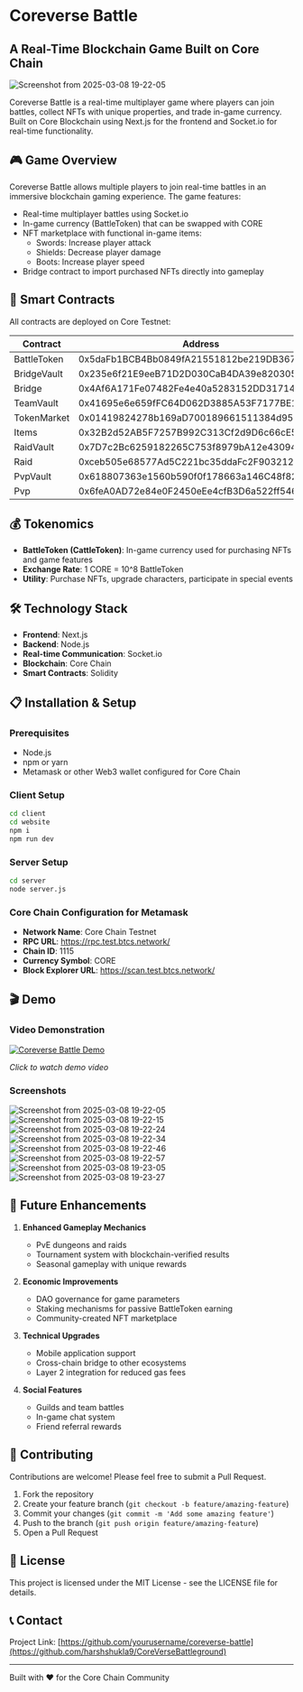 # Coreverse Battle

## A Real-Time Blockchain Game Built on Core Chain

![Screenshot from 2025-03-08 19-22-05](https://github.com/user-attachments/assets/cdd4fdf2-fbaa-4df8-8aed-976a65a72a18)

Coreverse Battle is a real-time multiplayer game where players can join battles, collect NFTs with unique properties, and trade in-game currency. Built on Core Blockchain using Next.js for the frontend and Socket.io for real-time functionality.

## 🎮 Game Overview

Coreverse Battle allows multiple players to join real-time battles in an immersive blockchain gaming experience. The game features:

- Real-time multiplayer battles using Socket.io
- In-game currency (BattleToken) that can be swapped with CORE
- NFT marketplace with functional in-game items:
  - Swords: Increase player attack
  - Shields: Decrease player damage
  - Boots: Increase player speed
- Bridge contract to import purchased NFTs directly into gameplay

## 🔗 Smart Contracts

All contracts are deployed on Core Testnet:

| Contract | Address |
|----------|---------|
| BattleToken | 0x5daFb1BCB4Bb0849fA21551812be219DB3676F63 |
| BridgeVault | 0x235e6f21E9eeB71D2D030CaB4DA39e820305b882 |
| Bridge | 0x4Af6A171Fe07482Fe4e40a5283152DD317148303 |
| TeamVault | 0x41695e6e659fFC64D062D3885A53F7177BE1185a |
| TokenMarket | 0x01419824278b169aD700189661511384d950A79A |
| Items | 0x32B2d52AB5F7257B992C313Cf2d9D6c66cE5f6a4 |
| RaidVault | 0x7D7c2Bc6259182265C753f8979bA12e430941007 |
| Raid | 0xceb505e68577Ad5C221bc35ddaFc2F903212B706 |
| PvpVault | 0x618807363e1560b590f0f178663a146C48f82a48 |
| Pvp | 0x6feA0AD72e84e0F2450eEe4cfB3D6a522ff54602 |

## 💰 Tokenomics

- **BattleToken (CattleToken)**: In-game currency used for purchasing NFTs and game features
- **Exchange Rate**: 1 CORE = 10^8 BattleToken
- **Utility**: Purchase NFTs, upgrade characters, participate in special events

## 🛠️ Technology Stack

- **Frontend**: Next.js
- **Backend**: Node.js
- **Real-time Communication**: Socket.io
- **Blockchain**: Core Chain
- **Smart Contracts**: Solidity

## 📋 Installation & Setup

### Prerequisites
- Node.js
- npm or yarn
- Metamask or other Web3 wallet configured for Core Chain

### Client Setup
```bash
cd client
cd website
npm i
npm run dev
```

### Server Setup
```bash
cd server
node server.js
```

### Core Chain Configuration for Metamask
- **Network Name**: Core Chain Testnet
- **RPC URL**: https://rpc.test.btcs.network/
- **Chain ID**: 1115
- **Currency Symbol**: CORE
- **Block Explorer URL**: https://scan.test.btcs.network/

## 🎬 Demo

### Video Demonstration

[![Coreverse Battle Demo](<!-- Add YouTube thumbnail URL -->)](<!-- Add YouTube video URL -->)

*Click to watch demo video*

### Screenshots

![Screenshot from 2025-03-08 19-22-05](https://github.com/user-attachments/assets/e482e864-1011-4c23-929d-8ee9f46f2989)
![Screenshot from 2025-03-08 19-22-15](https://github.com/user-attachments/assets/d5ae5c63-bfff-4722-a4e9-3417e22071a0)
![Screenshot from 2025-03-08 19-22-24](https://github.com/user-attachments/assets/26014aef-7aa2-4f5f-ba3e-2c620f899baa)
![Screenshot from 2025-03-08 19-22-34](https://github.com/user-attachments/assets/aa7af07b-3f21-4a3f-86e0-ed4c79d05cf8)
![Screenshot from 2025-03-08 19-22-46](https://github.com/user-attachments/assets/2c9fe3bf-1a8d-4eed-a1ff-6bcfaf503376)
![Screenshot from 2025-03-08 19-22-57](https://github.com/user-attachments/assets/134e7735-a732-4fd1-ba03-8f9857691228)
![Screenshot from 2025-03-08 19-23-05](https://github.com/user-attachments/assets/77f7afd4-0325-49dc-a8d1-2053bfad9cf0)
![Screenshot from 2025-03-08 19-23-27](https://github.com/user-attachments/assets/14f3c905-a69b-404f-82a6-5f98bf1c89b2)

## 🚀 Future Enhancements

1. **Enhanced Gameplay Mechanics**
   - PvE dungeons and raids
   - Tournament system with blockchain-verified results
   - Seasonal gameplay with unique rewards

2. **Economic Improvements**
   - DAO governance for game parameters
   - Staking mechanisms for passive BattleToken earning
   - Community-created NFT marketplace

3. **Technical Upgrades**
   - Mobile application support
   - Cross-chain bridge to other ecosystems
   - Layer 2 integration for reduced gas fees

4. **Social Features**
   - Guilds and team battles
   - In-game chat system
   - Friend referral rewards

## 🤝 Contributing

Contributions are welcome! Please feel free to submit a Pull Request.

1. Fork the repository
2. Create your feature branch (`git checkout -b feature/amazing-feature`)
3. Commit your changes (`git commit -m 'Add some amazing feature'`)
4. Push to the branch (`git push origin feature/amazing-feature`)
5. Open a Pull Request

## 📝 License

This project is licensed under the MIT License - see the LICENSE file for details.

## 📞 Contact

Project Link: [https://github.com/yourusername/coreverse-battle](https://github.com/harshshukla9/CoreVerseBattleground)

---

Built with ❤️ for the Core Chain Community
